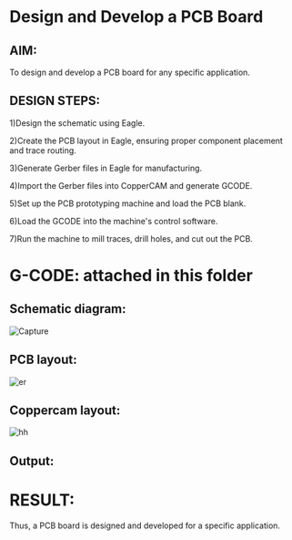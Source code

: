# Design and Develop a PCB Board

## AIM:
To design and develop a PCB board for any specific application. 

## DESIGN STEPS:

1)Design the schematic using Eagle.

2)Create the PCB layout in Eagle, ensuring proper component placement and trace routing.

3)Generate Gerber files in Eagle for manufacturing.

4)Import the Gerber files into CopperCAM and generate GCODE.

5)Set up the PCB prototyping machine and load the PCB blank.

6)Load the GCODE into the machine's control software.

7)Run the machine to mill traces, drill holes, and cut out the PCB.

# G-CODE: attached in this folder

## Schematic diagram:

![Capture](https://github.com/AYcoder22/Embedded_board_design/assets/69795479/5ad6ce3e-3b95-432b-a587-f0178731c3ca)


## PCB layout:

![er](https://github.com/AYcoder22/Embedded_board_design/assets/69795479/d933fea9-dc12-4b25-abef-3e5b506fd3b9)


## Coppercam layout:

![hh](https://github.com/AYcoder22/Embedded_board_design/assets/69795479/4479141a-09c1-423f-a55f-5db69f95f6ec)


## Output:



# RESULT:
Thus, a PCB board is designed and developed for a specific application.
